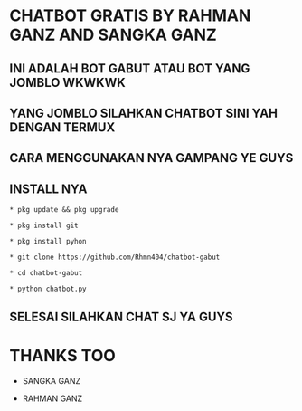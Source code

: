 # CHATBOT GRATIS BY RAHMAN GANZ AND SANGKA GANZ

## INI ADALAH BOT GABUT ATAU BOT YANG JOMBLO WKWKWK

## YANG JOMBLO SILAHKAN CHATBOT SINI YAH DENGAN TERMUX

## CARA MENGGUNAKAN NYA GAMPANG YE GUYS







## INSTALL NYA
```
* pkg update && pkg upgrade

* pkg install git

* pkg install pyhon

* git clone https://github.com/Rhmn404/chatbot-gabut

* cd chatbot-gabut

* python chatbot.py
```

## SELESAI SILAHKAN CHAT SJ YA GUYS


# THANKS TOO 

* SANGKA GANZ

* RAHMAN GANZ
